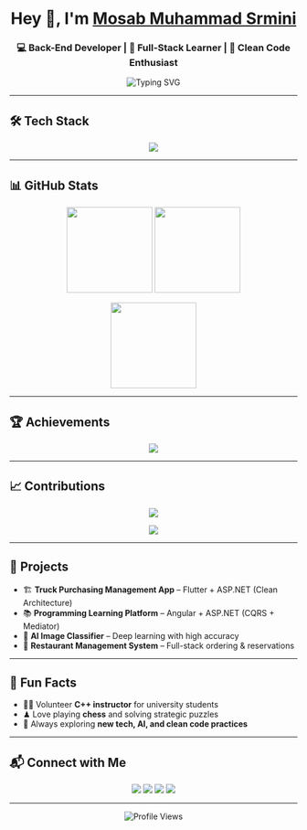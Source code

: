 <!-- Header -->
<h1 align="center">
  Hey 👋, I'm <a href="https://github.com/Mosab-Mohmead-Srmini">Mosab Muhammad Srmini</a>
</h1>
<h3 align="center">💻 Back-End Developer | 🚀 Full-Stack Learner | 🎯 Clean Code Enthusiast</h3>

<!-- Typing animation -->
<p align="center">
  <img src="https://readme-typing-svg.herokuapp.com?font=Fira+Code&pause=1000&color=00C2FF&center=true&vCenter=true&width=600&lines=ASP.NET+%7C+C%23+%7C+SignalR;Flutter+%7C+Angular+%7C+Full+Stack;Clean+Architecture+%7C+CQRS;Problem+Solver+%7C+Mentor+%7C+Learner" alt="Typing SVG" />
</p>

---

## 🛠 Tech Stack  

<p align="center">
  <a href="https://skillicons.dev">
    <img src="https://skillicons.dev/icons?i=cs,dotnet,flutter,dart,angular,ts,js,html,css,bootstrap,tailwind,python,django,flask,nodejs,mysql,postgres,git,github,vscode,visualstudio&theme=light&perline=8" />
  </a>
</p>

---

## 📊 GitHub Stats  

<p align="center">
  <img src="https://github-readme-stats.vercel.app/api?username=Mosab-Mohmead-Srmini&show_icons=true&theme=tokyonight&hide_border=true" height="150"/>
  <img src="https://github-readme-stats.vercel.app/api/top-langs/?username=Mosab-Mohmead-Srmini&layout=compact&theme=tokyonight&hide_border=true" height="150"/>
</p>

<p align="center">
  <img src="https://streak-stats.demolab.com?user=Mosab-Mohmead-Srmini&theme=tokyonight&hide_border=true" height="150"/>
</p>

---

## 🏆 Achievements  

<p align="center">
  <img src="https://github-profile-trophy.vercel.app/?username=Mosab-Mohmead-Srmini&theme=tokyonight&no-frame=true&row=1&column=6" />
</p>

---

## 📈 Contributions  

<p align="center">
  <img src="https://github.com/Mosab-Mohmead-Srmini/Mosab-Mohmead-Srmini/blob/output/github-contribution-grid-snake.svg" />
</p>

<p align="center">
  <img src="https://github-readme-activity-graph.vercel.app/graph?username=Mosab-Mohmead-Srmini&theme=tokyo-night&hide_border=true" />
</p>

---

## 🚀 Projects  

- 🏗 **Truck Purchasing Management App** – Flutter + ASP.NET (Clean Architecture)  
- 📚 **Programming Learning Platform** – Angular + ASP.NET (CQRS + Mediator)  
- 🤖 **AI Image Classifier** – Deep learning with high accuracy  
- 🍴 **Restaurant Management System** – Full-stack ordering & reservations  

---

## 🌟 Fun Facts  

- 👨‍🏫 Volunteer **C++ instructor** for university students  
- ♟ Love playing **chess** and solving strategic puzzles  
- 📖 Always exploring **new tech, AI, and clean code practices**  

---

## 📬 Connect with Me  

<p align="center">
  <a href="https://wa.me/963952824261"><img src="https://img.shields.io/badge/WhatsApp-25D366?style=for-the-badge&logo=whatsapp&logoColor=white"/></a>
  <a href="https://www.linkedin.com/in/mosab-srmini"><img src="https://img.shields.io/badge/LinkedIn-0A66C2?style=for-the-badge&logo=linkedin&logoColor=white"/></a>
  <a href="mailto:mosabsrmini200@gmail.com"><img src="https://img.shields.io/badge/Gmail-D14836?style=for-the-badge&logo=gmail&logoColor=white"/></a>
  <a href="https://github.com/Mosab-Mohmead-Srmini"><img src="https://img.shields.io/badge/GitHub-181717?style=for-the-badge&logo=github&logoColor=white"/></a>
</p>

---

<p align="center">
  <img src="https://visitor-badge.laobi.icu/badge?page_id=Mosab-Mohmead-Srmini" alt="Profile Views"/>
</p>
